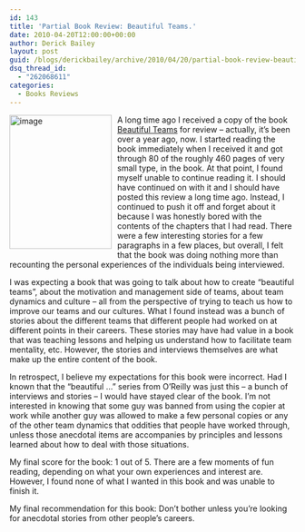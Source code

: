 ```yaml
---
id: 143
title: 'Partial Book Review: Beautiful Teams.'
date: 2010-04-20T12:00:00+00:00
author: Derick Bailey
layout: post
guid: /blogs/derickbailey/archive/2010/04/20/partial-book-review-beautiful-teams.aspx
dsq_thread_id:
  - "262068611"
categories:
  - Books Reviews
---
```

[<img style="border-bottom: 0px;border-left: 0px;margin: 0px 10px 5px 0px;border-top: 0px;border-right: 0px" border="0" alt="image" align="left" src="http://lostechies.com/derickbailey/files/2011/03/image_0F4CC0BD.png" width="180" height="236" />](http://oreilly.com/catalog/9780596518028/) 

A long time ago I received a copy of the book [Beautiful Teams](http://oreilly.com/catalog/9780596518028/) for review – actually, it’s been over a year ago, now. I started reading the book immediately when I received it and got through 80 of the roughly 460 pages of very small type, in the book. At that point, I found myself unable to continue reading it. I should have continued on with it and I should have posted this review a long time ago. Instead, I continued to push it off and forget about it because I was honestly bored with the contents of the chapters that I had read. There were a few interesting stories for a few paragraphs in a few places, but overall, I felt that the book was doing nothing more than recounting the personal experiences of the individuals being interviewed. 

I was expecting a book that was going to talk about how to create “beautiful teams”, about the motivation and management side of teams, about team dynamics and culture – all from the perspective of trying to teach us how to improve our teams and our cultures. What I found instead was a bunch of stories about the different teams that different people had worked on at different points in their careers. These stories may have had value in a book that was teaching lessons and helping us understand how to facilitate team mentality, etc. However, the stories and interviews themselves are what make up the entire content of the book.

In retrospect, I believe my expectations for this book were incorrect. Had I known that the “beautiful …” series from O’Reilly was just this – a bunch of interviews and stories – I would have stayed clear of the book. I’m not interested in knowing that some guy was banned from using the copier at work while another guy was allowed to make a few personal copies or any of the other team dynamics that oddities that people have worked through, unless those anecdotal items are accompanies by principles and lessons learned about how to deal with those situations.

My final score for the book: 1 out of 5. There are a few moments of fun reading, depending on what your own experiences and interest are. However, I found none of what I wanted in this book and was unable to finish it. 

My final recommendation for this book: Don’t bother unless you’re looking for anecdotal stories from other people’s careers.